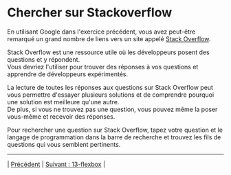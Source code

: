 # Chercher sur Stackoverflow

En utilisant Google dans l'exercice précédent, vous avez peut-être remarqué un grand nombre de liens vers un site appelé [Stack Overflow](https://stackoverflow.com).

Stack Overflow est une ressource utile où les développeurs posent des questions et y répondent.  
Vous devriez l'utiliser pour trouver des réponses à vos questions et apprendre de développeurs expérimentés.

La lecture de toutes les réponses aux questions sur Stack Overflow peut vous permettre d'essayer plusieurs solutions et de comprendre pourquoi une solution est meilleure qu'une autre.  
De plus, si vous ne trouvez pas une question, vous pouvez même la poser vous-même et recevoir des réponses.

Pour rechercher une question sur Stack Overflow, tapez votre question et le langage de programmation dans la barre de recherche et trouvez les fils de questions qui vous semblent pertinents.

___
| [Précédent](./2-google.md)       | [Suivant : 13-flexbox](../13-flexbox/1-intro.md)    |

